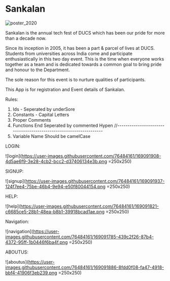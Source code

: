 # Sankalan

![poster_2020](https://user-images.githubusercontent.com/76484161/161380657-5395e660-6afb-4406-aff9-c8d8e3721936.jpg)


Sankalan is the annual tech fest of DUCS which has been our pride for more than a decade now.

Since its inception in 2005, it has been a part & parcel of lives at DUCS. 
Students from universities across India come and participate enthusiastically in this two day event. 
This is the time when everyone works together as a team and is dedicated towards a common goal to bring pride and honour to the Department.

The sole reason for this event is to nurture qualities of participants.

This App is for registration and Event details of Sankalan.

Rules:
1. Ids - Seperated by underSore
2. Constants - Capital Letters
3. Proper Comments
4. Functions End Seperated by commented Hypen //------------------------------------------------------------------- 
5. Variable Name Should be camelCase

LOGIN: 

![login](https://user-images.githubusercontent.com/76484161/169091908-4d5ae6f9-3e28-4cb2-bcc2-d37406134e3b.png =250x250)

SIGNUP:

![signup](https://user-images.githubusercontent.com/76484161/169091937-124f7ee4-75be-46b4-9e94-e50f80044154.png =250x250)

HELP:

![help](https://user-images.githubusercontent.com/76484161/169091821-c6685ce5-28b1-48ea-b8b1-39918bcad1ae.png =250x250)

Navigation:

![navigation](https://user-images.githubusercontent.com/76484161/169091785-439c2f26-87b4-4372-95ff-1b0446f6ba4f.png =250x250)

ABOUTUS:

![aboutus](https://user-images.githubusercontent.com/76484161/169091886-8fdd0f08-fa47-4918-bbf4-41906f3eb239.png =250x250)
